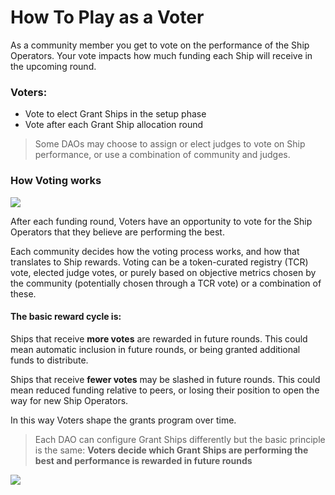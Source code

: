 # How To Play as a Voter

As a community member you get to vote on the performance of the Ship Operators. Your vote impacts how much funding each Ship will receive in the upcoming round.

### Voters:

- Vote to elect Grant Ships in the setup phase
- Vote after each Grant Ship allocation round

> Some DAOs may choose to assign or elect judges to vote on Ship performance, or use a combination of community and judges.

### How Voting works

![](/coin_stacks.jpg)

After each funding round, Voters have an opportunity to vote for the Ship Operators that they believe are performing the best.

Each community decides how the voting process works, and how that translates to Ship rewards. Voting can be a token-curated registry (TCR) vote, elected judge votes, or purely based on objective metrics chosen by the community (potentially chosen through a TCR vote) or a combination of these.

#### The basic reward cycle is:

Ships that receive **more votes** are rewarded in future rounds. This could mean automatic inclusion in future rounds, or being granted additional funds to distribute.

Ships that receive **fewer votes** may be slashed in future rounds. This could mean reduced funding relative to peers, or losing their position to open the way for new Ship Operators.

In this way Voters shape the grants program over time.

> Each DAO can configure Grant Ships differently but the basic principle is the same: **Voters decide which Grant Ships are performing the best and performance is rewarded in future rounds**

![](/pie_chart.jpg)
